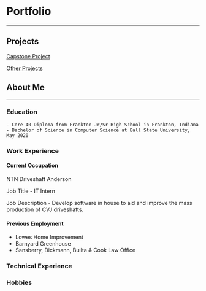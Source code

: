 # Portfolio

---

## Projects

[Capstone Project](/capstone_page)

[Other Projects](/other_projects)

## About Me

---

### Education

    - Core 40 Diploma from Frankton Jr/Sr High School in Frankton, Indiana
    - Bachelor of Science in Computer Science at Ball State University, May 2020

### Work Experience
    
#### Current Occupation 

NTN Driveshaft Anderson
        
Job Title
    - IT Intern
        
Job Description
    - Develop software in house to aid and improve the mass production 
      of CVJ driveshafts.

#### Previous Employment

- Lowes Home Improvement
- Barnyard Greenhouse
- Sansberry, Dickmann, Builta & Cook Law Office

### Technical Experience

### Hobbies




<br><br>


